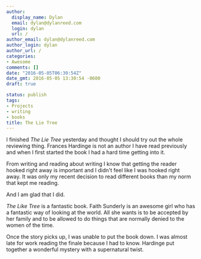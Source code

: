 ```yaml
---
author:
  display_name: Dylan
  email: dylan@dylanreed.com
  login: dylan
  url: /
author_email: dylan@dylanreed.com
author_login: dylan
author_url: /
categories:
- Awesome
comments: []
date: "2016-05-05T06:30:54Z"
date_gmt: 2016-05-05 13:30:54 -0600
draft: true

status: publish
tags:
- Projects
- writing
- books
title: The Lie Tree
---
```

I finished *The Lie Tree* yesterday and thought I should try out the whole reviewing thing. Frances Hardinge is not an author I have read previously and when I first started the book I had a hard time getting into it. 

From writing and reading about writing I know that getting the reader hooked right away is important and I didn't feel like I was hooked right away. It was only my recent decision to read different books than my norm that kept me reading. 

And I am glad that I did. 

*The Like Tree* is a fantastic book. Faith Sunderly is an awesome girl who has a fantastic way of looking at the world. All she wants is to be accepted by her family and to be allowed to do things that are normally denied to the women of the time. 

Once the story picks up, I was unable to put the book down. I was almost late for work reading the finale because I had to know. Hardinge put together a wonderful mystery with a supernatural twist. 

